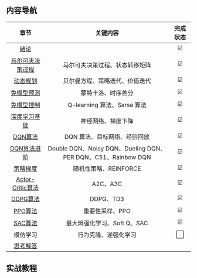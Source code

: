 ## 内容导航

|               章节                | 关键内容 | 完成状态 |
| :-------------------------------: | :--: | :--: |
|       [绪论](./ch1/main)       |  | ☑️ |
| [马尔可夫决策过程](./ch2/main) | 马尔可夫决策过程、状态转移矩阵 | ☑️ |
|     [动态规划](./ch3/main)     | 贝尔曼方程、策略迭代、价值迭代 | ☑️ |
|    [免模型预测](./ch4/main)    | 蒙特卡洛、时序差分 | ☑️ |
|    [免模型控制](./ch5/main)    | Q-learning 算法、Sarsa 算法 | ☑️ |
| [深度学习基础](./ch6/main) | 神经网络、梯度下降 | ☑️ |
| [DQN算法](./ch7/main) | DQN 算法、目标网络、经验回放 | ☑️ |
| [DQN算法进阶](./ch8/main) | Double DQN、Noisy DQN、Dueling DQN、PER DQN、C51、Rainbow DQN | ☑️ |
| [策略梯度](./ch9/main) | 随机性策略、REINFORCE | ☑️ |
| [Actor-Critic算法](./ch10/main) | A2C、A3C | ☑️ |
| [DDPG算法](./ch11/main) | DDPG、TD3 | ☑️ |
| [PPO算法](./ch12/main) | 重要性采样、PPO | ☑️ |
| [SAC算法](./ch13/main) | 最大熵强化学习、Soft Q、SAC | ☑️ |
| 模仿学习 | 行为克隆、逆强化学习 | ⬜ |
| [思考解答](./ch14/main) |  |  |

## 实战教程